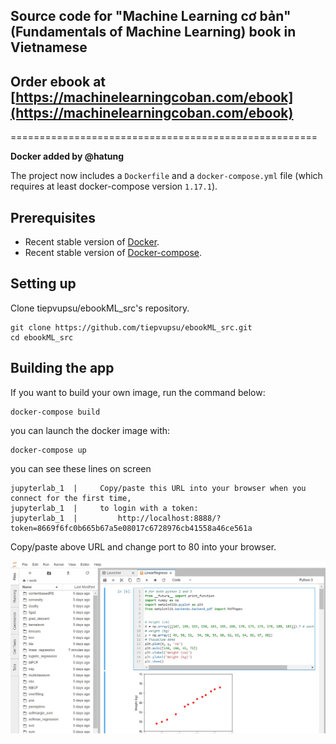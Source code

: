 ## Source code for "Machine Learning cơ bản" (Fundamentals of Machine Learning) book in Vietnamese 

## Order ebook at [https://machinelearningcoban.com/ebook](https://machinelearningcoban.com/ebook)

=====================================================

**Docker added by @hatung**

The project now includes a `Dockerfile` and a `docker-compose.yml` file (which requires at least docker-compose version `1.17.1`).

## Prerequisites

- Recent stable version of [Docker](https://www.docker.com/community-edition).
- Recent stable version of [Docker-compose](https://github.com/docker/compose/releases/latest).

## Setting up

Clone tiepvupsu/ebookML_src's repository.

    git clone https://github.com/tiepvupsu/ebookML_src.git
    cd ebookML_src

## Building the app

If you want to build your own image, run the command below:

    docker-compose build

you can launch the docker image with:

    docker-compose up
you can see these lines on screen
```
jupyterlab_1  |     Copy/paste this URL into your browser when you connect for the first time,
jupyterlab_1  |     to login with a token:
jupyterlab_1  |         http://localhost:8888/?token=8669f6fc0b665b67a5e08017c6728976cb41558a46ce561a
```
Copy/paste above URL and change port to 80  into your browser.

![Docker Screenshot](docker-screenshot.jpeg)
